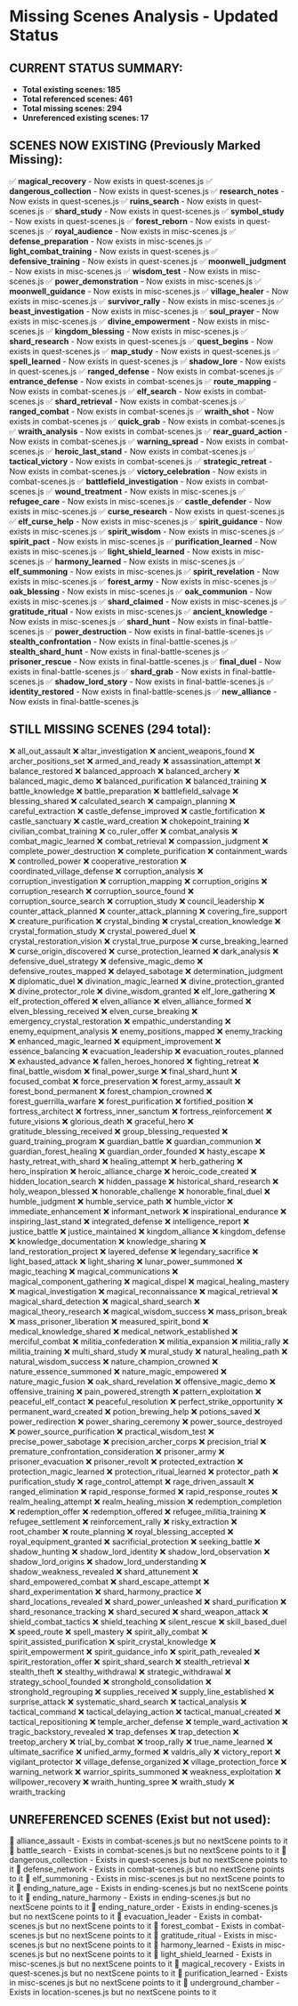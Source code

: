 # Missing Scenes Analysis - Updated Status

## CURRENT STATUS SUMMARY:
- **Total existing scenes: 185**
- **Total referenced scenes: 461**
- **Total missing scenes: 294**
- **Unreferenced existing scenes: 17**

## SCENES NOW EXISTING (Previously Marked Missing):
✅ **magical_recovery** - Now exists in quest-scenes.js
✅ **dangerous_collection** - Now exists in quest-scenes.js
✅ **research_notes** - Now exists in quest-scenes.js
✅ **ruins_search** - Now exists in quest-scenes.js
✅ **shard_study** - Now exists in quest-scenes.js
✅ **symbol_study** - Now exists in quest-scenes.js
✅ **forest_reborn** - Now exists in quest-scenes.js
✅ **royal_audience** - Now exists in misc-scenes.js
✅ **defense_preparation** - Now exists in misc-scenes.js
✅ **light_combat_training** - Now exists in quest-scenes.js
✅ **defensive_training** - Now exists in quest-scenes.js
✅ **moonwell_judgment** - Now exists in misc-scenes.js
✅ **wisdom_test** - Now exists in misc-scenes.js
✅ **power_demonstration** - Now exists in misc-scenes.js
✅ **moonwell_guidance** - Now exists in misc-scenes.js
✅ **village_healer** - Now exists in misc-scenes.js
✅ **survivor_rally** - Now exists in misc-scenes.js
✅ **beast_investigation** - Now exists in misc-scenes.js
✅ **soul_prayer** - Now exists in misc-scenes.js
✅ **divine_empowerment** - Now exists in misc-scenes.js
✅ **kingdom_blessing** - Now exists in misc-scenes.js
✅ **shard_research** - Now exists in quest-scenes.js
✅ **quest_begins** - Now exists in quest-scenes.js
✅ **map_study** - Now exists in quest-scenes.js
✅ **spell_learned** - Now exists in quest-scenes.js
✅ **shadow_lore** - Now exists in quest-scenes.js
✅ **ranged_defense** - Now exists in combat-scenes.js
✅ **entrance_defense** - Now exists in combat-scenes.js
✅ **route_mapping** - Now exists in combat-scenes.js
✅ **elf_search** - Now exists in combat-scenes.js
✅ **shard_retrieval** - Now exists in combat-scenes.js
✅ **ranged_combat** - Now exists in combat-scenes.js
✅ **wraith_shot** - Now exists in combat-scenes.js
✅ **quick_grab** - Now exists in combat-scenes.js
✅ **wraith_analysis** - Now exists in combat-scenes.js
✅ **rear_guard_action** - Now exists in combat-scenes.js
✅ **warning_spread** - Now exists in combat-scenes.js
✅ **heroic_last_stand** - Now exists in combat-scenes.js
✅ **tactical_victory** - Now exists in combat-scenes.js
✅ **strategic_retreat** - Now exists in combat-scenes.js
✅ **victory_celebration** - Now exists in combat-scenes.js
✅ **battlefield_investigation** - Now exists in combat-scenes.js
✅ **wound_treatment** - Now exists in misc-scenes.js
✅ **refugee_care** - Now exists in misc-scenes.js
✅ **castle_defender** - Now exists in misc-scenes.js
✅ **curse_research** - Now exists in quest-scenes.js
✅ **elf_curse_help** - Now exists in misc-scenes.js
✅ **spirit_guidance** - Now exists in misc-scenes.js
✅ **spirit_wisdom** - Now exists in misc-scenes.js
✅ **spirit_pact** - Now exists in misc-scenes.js
✅ **purification_learned** - Now exists in misc-scenes.js
✅ **light_shield_learned** - Now exists in misc-scenes.js
✅ **harmony_learned** - Now exists in misc-scenes.js
✅ **elf_summoning** - Now exists in misc-scenes.js
✅ **spirit_revelation** - Now exists in misc-scenes.js
✅ **forest_army** - Now exists in misc-scenes.js
✅ **oak_blessing** - Now exists in misc-scenes.js
✅ **oak_communion** - Now exists in misc-scenes.js
✅ **shard_claimed** - Now exists in misc-scenes.js
✅ **gratitude_ritual** - Now exists in misc-scenes.js
✅ **ancient_knowledge** - Now exists in misc-scenes.js
✅ **shard_hunt** - Now exists in final-battle-scenes.js
✅ **power_destruction** - Now exists in final-battle-scenes.js
✅ **stealth_confrontation** - Now exists in final-battle-scenes.js
✅ **stealth_shard_hunt** - Now exists in final-battle-scenes.js
✅ **prisoner_rescue** - Now exists in final-battle-scenes.js
✅ **final_duel** - Now exists in final-battle-scenes.js
✅ **shard_grab** - Now exists in final-battle-scenes.js
✅ **shadow_lord_story** - Now exists in final-battle-scenes.js
✅ **identity_restored** - Now exists in final-battle-scenes.js
✅ **new_alliance** - Now exists in final-battle-scenes.js

## STILL MISSING SCENES (294 total):
❌ all_out_assault
❌ altar_investigation
❌ ancient_weapons_found
❌ archer_positions_set
❌ armed_and_ready
❌ assassination_attempt
❌ balance_restored
❌ balanced_approach
❌ balanced_archery
❌ balanced_magic_demo
❌ balanced_purification
❌ balanced_training
❌ battle_knowledge
❌ battle_preparation
❌ battlefield_salvage
❌ blessing_shared
❌ calculated_search
❌ campaign_planning
❌ careful_extraction
❌ castle_defense_improved
❌ castle_fortification
❌ castle_sanctuary
❌ castle_ward_creation
❌ chokepoint_training
❌ civilian_combat_training
❌ co_ruler_offer
❌ combat_analysis
❌ combat_magic_learned
❌ combat_retrieval
❌ compassion_judgment
❌ complete_power_destruction
❌ complete_purification
❌ containment_wards
❌ controlled_power
❌ cooperative_restoration
❌ coordinated_village_defense
❌ corruption_analysis
❌ corruption_investigation
❌ corruption_mapping
❌ corruption_origins
❌ corruption_research
❌ corruption_source_found
❌ corruption_source_search
❌ corruption_study
❌ council_leadership
❌ counter_attack_planned
❌ counter_attack_planning
❌ covering_fire_support
❌ creature_purification
❌ crystal_binding
❌ crystal_creation_knowledge
❌ crystal_formation_study
❌ crystal_powered_duel
❌ crystal_restoration_vision
❌ crystal_true_purpose
❌ curse_breaking_learned
❌ curse_origin_discovered
❌ curse_protection_learned
❌ dark_analysis
❌ defensive_duel_strategy
❌ defensive_magic_demo
❌ defensive_routes_mapped
❌ delayed_sabotage
❌ determination_judgment
❌ diplomatic_duel
❌ divination_magic_learned
❌ divine_protection_granted
❌ divine_protector_role
❌ divine_wisdom_granted
❌ elf_lore_gathering
❌ elf_protection_offered
❌ elven_alliance
❌ elven_alliance_formed
❌ elven_blessing_received
❌ elven_curse_breaking
❌ emergency_crystal_restoration
❌ empathic_understanding
❌ enemy_equipment_analysis
❌ enemy_positions_mapped
❌ enemy_tracking
❌ enhanced_magic_learned
❌ equipment_improvement
❌ essence_balancing
❌ evacuation_leadership
❌ evacuation_routes_planned
❌ exhausted_advance
❌ fallen_heroes_honored
❌ fighting_retreat
❌ final_battle_wisdom
❌ final_power_surge
❌ final_shard_hunt
❌ focused_combat
❌ force_preservation
❌ forest_army_assault
❌ forest_bond_permanent
❌ forest_champion_crowned
❌ forest_guerrilla_warfare
❌ forest_purification
❌ fortified_position
❌ fortress_architect
❌ fortress_inner_sanctum
❌ fortress_reinforcement
❌ future_visions
❌ glorious_death
❌ graceful_hero
❌ gratitude_blessing_received
❌ group_blessing_requested
❌ guard_training_program
❌ guardian_battle
❌ guardian_communion
❌ guardian_forest_healing
❌ guardian_order_founded
❌ hasty_escape
❌ hasty_retreat_with_shard
❌ healing_attempt
❌ herb_gathering
❌ hero_inspiration
❌ heroic_alliance_charge
❌ heroic_code_created
❌ hidden_location_search
❌ hidden_passage
❌ historical_shard_research
❌ holy_weapon_blessed
❌ honorable_challenge
❌ honorable_final_duel
❌ humble_judgment
❌ humble_service_path
❌ humble_victor
❌ immediate_enhancement
❌ informant_network
❌ inspirational_endurance
❌ inspiring_last_stand
❌ integrated_defense
❌ intelligence_report
❌ justice_battle
❌ justice_maintained
❌ kingdom_alliance
❌ kingdom_defense
❌ knowledge_documentation
❌ knowledge_sharing
❌ land_restoration_project
❌ layered_defense
❌ legendary_sacrifice
❌ light_based_attack
❌ light_sharing
❌ lunar_power_summoned
❌ magic_teaching
❌ magical_communications
❌ magical_component_gathering
❌ magical_dispel
❌ magical_healing_mastery
❌ magical_investigation
❌ magical_reconnaissance
❌ magical_retrieval
❌ magical_shard_detection
❌ magical_shard_search
❌ magical_theory_research
❌ magical_wisdom_success
❌ mass_prison_break
❌ mass_prisoner_liberation
❌ measured_spirit_bond
❌ medical_knowledge_shared
❌ medical_network_established
❌ merciful_combat
❌ militia_confederation
❌ militia_expansion
❌ militia_rally
❌ militia_training
❌ multi_shard_study
❌ mural_study
❌ natural_healing_path
❌ natural_wisdom_success
❌ nature_champion_crowned
❌ nature_essence_summoned
❌ nature_magic_empowered
❌ nature_magic_fusion
❌ oak_shard_revelation
❌ offensive_magic_demo
❌ offensive_training
❌ pain_powered_strength
❌ pattern_exploitation
❌ peaceful_elf_contact
❌ peaceful_resolution
❌ perfect_strike_opportunity
❌ permanent_ward_created
❌ potion_brewing_help
❌ potions_saved
❌ power_redirection
❌ power_sharing_ceremony
❌ power_source_destroyed
❌ power_source_purification
❌ practical_wisdom_test
❌ precise_power_sabotage
❌ precision_archer_corps
❌ precision_trial
❌ premature_confrontation_consideration
❌ prisoner_army
❌ prisoner_evacuation
❌ prisoner_revolt
❌ protected_extraction
❌ protection_magic_learned
❌ protection_ritual_learned
❌ protector_path
❌ purification_study
❌ rage_control_attempt
❌ rage_driven_assault
❌ ranged_elimination
❌ rapid_response_formed
❌ rapid_response_routes
❌ realm_healing_attempt
❌ realm_healing_mission
❌ redemption_completion
❌ redemption_offer
❌ redemption_offered
❌ refugee_militia_training
❌ refugee_settlement
❌ reinforcement_rally
❌ risky_extraction
❌ root_chamber
❌ route_planning
❌ royal_blessing_accepted
❌ royal_equipment_granted
❌ sacrificial_protection
❌ seeking_battle
❌ shadow_hunting
❌ shadow_lord_identity
❌ shadow_lord_observation
❌ shadow_lord_origins
❌ shadow_lord_understanding
❌ shadow_weakness_revealed
❌ shard_attunement
❌ shard_empowered_combat
❌ shard_escape_attempt
❌ shard_experimentation
❌ shard_harmony_practice
❌ shard_locations_revealed
❌ shard_power_unleashed
❌ shard_purification
❌ shard_resonance_tracking
❌ shard_secured
❌ shard_weapon_attack
❌ shield_combat_tactics
❌ shield_teaching
❌ silent_rescue
❌ skill_based_duel
❌ speed_route
❌ spell_mastery
❌ spirit_ally_combat
❌ spirit_assisted_purification
❌ spirit_crystal_knowledge
❌ spirit_empowerment
❌ spirit_guidance_info
❌ spirit_path_revealed
❌ spirit_restoration_offer
❌ spirit_shard_search
❌ stealth_retrieval
❌ stealth_theft
❌ stealthy_withdrawal
❌ strategic_withdrawal
❌ strategy_school_founded
❌ stronghold_consolidation
❌ stronghold_regrouping
❌ supplies_received
❌ supply_line_established
❌ surprise_attack
❌ systematic_shard_search
❌ tactical_analysis
❌ tactical_command
❌ tactical_delaying_action
❌ tactical_manual_created
❌ tactical_repositioning
❌ temple_archer_defense
❌ temple_ward_activation
❌ tragic_backstory_revealed
❌ trap_defenses
❌ trap_detection
❌ treetop_archery
❌ trial_by_combat
❌ troop_rally
❌ true_name_learned
❌ ultimate_sacrifice
❌ unified_army_formed
❌ valdris_ally
❌ victory_report
❌ vigilant_protector
❌ village_defense_organized
❌ village_protection_force
❌ warning_network
❌ warrior_spirits_summoned
❌ weakness_exploitation
❌ willpower_recovery
❌ wraith_hunting_spree
❌ wraith_study
❌ wraith_tracking

## UNREFERENCED SCENES (Exist but not used):
🔸 alliance_assault - Exists in combat-scenes.js but no nextScene points to it
🔸 battle_search - Exists in combat-scenes.js but no nextScene points to it
🔸 dangerous_collection - Exists in quest-scenes.js but no nextScene points to it
🔸 defense_network - Exists in combat-scenes.js but no nextScene points to it
🔸 elf_summoning - Exists in misc-scenes.js but no nextScene points to it
🔸 ending_nature_age - Exists in ending-scenes.js but no nextScene points to it
🔸 ending_nature_harmony - Exists in ending-scenes.js but no nextScene points to it
🔸 ending_nature_order - Exists in ending-scenes.js but no nextScene points to it
🔸 evacuation_leader - Exists in combat-scenes.js but no nextScene points to it
🔸 forest_combat - Exists in combat-scenes.js but no nextScene points to it
🔸 gratitude_ritual - Exists in misc-scenes.js but no nextScene points to it
🔸 harmony_learned - Exists in misc-scenes.js but no nextScene points to it
🔸 light_shield_learned - Exists in misc-scenes.js but no nextScene points to it
🔸 magical_recovery - Exists in quest-scenes.js but no nextScene points to it
🔸 purification_learned - Exists in misc-scenes.js but no nextScene points to it
🔸 underground_chamber - Exists in location-scenes.js but no nextScene points to it
